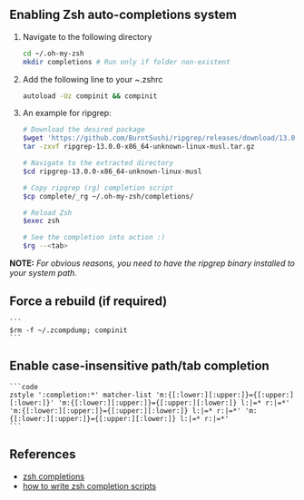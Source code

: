 Enabling Zsh auto-completions system
----------------------------------------------

1. Navigate to the following directory

    ```bash
    cd ~/.oh-my-zsh
    mkdir completions # Run only if folder non-existent
    ```

2. Add the following line to your ~.zshrc

    ```bash
    autoload -Uz compinit && compinit
    ```

3. An example for ripgrep:

    ```bash
    # Download the desired package
    $wget 'https://github.com/BurntSushi/ripgrep/releases/download/13.0.0/ripgrep-13.0.0-x86_64-unknown-linux-musl.tar.gz'
    tar -zxvf ripgrep-13.0.0-x86_64-unknown-linux-musl.tar.gz

    # Navigate to the extracted directory
    $cd ripgrep-13.0.0-x86_64-unknown-linux-musl

    # Copy ripgrep (rg) completion script
    $cp complete/_rg ~/.oh-my-zsh/completions/

    # Reload Zsh
    $exec zsh

    # See the completion into action :)
    $rg --<tab>
    ```

**NOTE:** *For obvious reasons, you need to have the ripgrep binary installed to your system path.*


Force a rebuild (if required)
----------------------------------------------

    ```
    $rm -f ~/.zcompdump; compinit
    ```

Enable case-insensitive path/tab completion
----------------------------------------------

    ```code
    zstyle ':completion:*' matcher-list 'm:{[:lower:][:upper:]}={[:upper:][:lower:]}' 'm:{[:lower:][:upper:]}={[:upper:][:lower:]} l:|=* r:|=*' 'm:{[:lower:][:upper:]}={[:upper:][:lower:]} l:|=* r:|=*' 'm:{[:lower:][:upper:]}={[:upper:][:lower:]} l:|=* r:|=*'
    ```

References
------------------------
* [zsh completions](https://scriptingosx.com/2019/07/moving-to-zsh-part-5-completions/)
* [how to write zsh completion scripts](https://mads-hartmann.com/2017/08/06/writing-zsh-completion-scripts.html)

